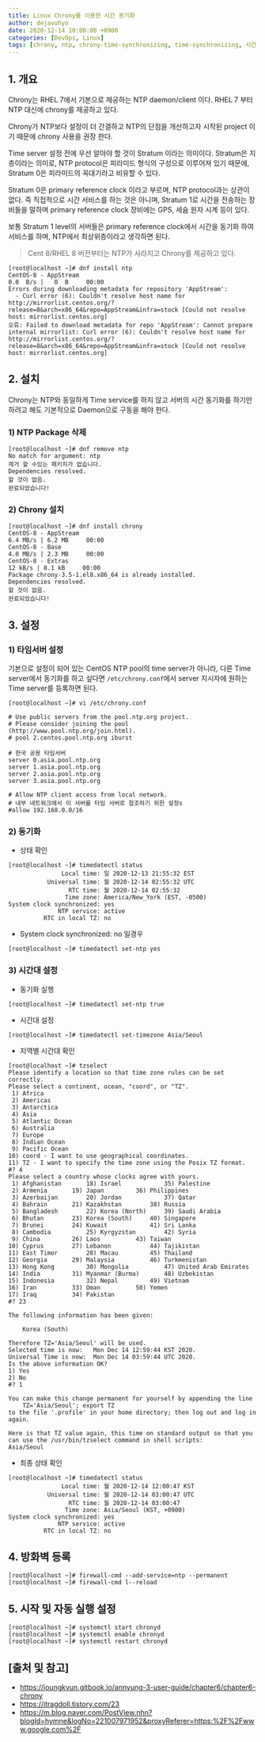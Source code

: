 ```yaml
---
title: Linux Chrony를 이용한 시간 동기화
author: dejavuhyo
date: 2020-12-14 10:00:00 +0900
categories: [DevOps, Linux]
tags: [chrony, ntp, chrony-time-synchronizing, time-synchronizing, 시간-동기화, chrony-시간-동기화]
---
```


## 1. 개요
Chrony는 RHEL 7에서 기본으로 제공하는 NTP daemon/client 이다. RHEL 7 부터 NTP 대신에 chrony를 제공하고 있다.

Chrony가 NTP보다 설정이 더 간결하고 NTP의 단점을 개선하고자 시작된 project 이기 때문에 chrony 사용을 권장 한다.

Time server 설정 전에 우선 알아야 할 것이 Stratum 이라는 의미이다. Stratum은 지층이라는 의미로, NTP protocol은 피라미드 형식의 구성으로 이루어져 있기 때문에, Stratum 0은 피라미드의 꼭대기라고 비유할 수 있다.

Stratum 0은 primary reference clock 이라고 부르며, NTP protocol과는 상관이 없다. 즉 직접적으로 시간 서비스를 하는 것은 아니며, Stratum 1로 시간을 전송하는 장비들을 말하며 primary reference clock 장비에는 GPS, 세슘 원자 시계 등이 있다.

보통 Stratum 1 level의 서버들은 primary reference clock에서 시간을 동기화 하여 서비스를 하며, NTP에서 최상위층이라고 생각하면 된다.

> Cent 8/RHEL 8 버전부터는 NTP가 사라지고 Chrony를 제공하고 있다.

```shell
[root@localhost ~]# dnf install ntp
CentOS-8 - AppStream                                                                                0.0  B/s |   0  B     00:00    
Errors during downloading metadata for repository 'AppStream':
  - Curl error (6): Couldn't resolve host name for http://mirrorlist.centos.org/?release=8&arch=x86_64&repo=AppStream&infra=stock [Could not resolve host: mirrorlist.centos.org]
오류: Failed to download metadata for repo 'AppStream': Cannot prepare internal mirrorlist: Curl error (6): Couldn't resolve host name for http://mirrorlist.centos.org/?release=8&arch=x86_64&repo=AppStream&infra=stock [Could not resolve host: mirrorlist.centos.org]
```

## 2. 설치
Chrony는 NTP와 동일하게 Time service를 하지 않고 서버의 시간 동기화를 하기만 하려고 해도 기본적으로 Daemon으로 구동을 해야 한다.

### 1) NTP Package 삭제

```shell
[root@localhost ~]# dnf remove ntp
No match for argument: ntp
제거 할 수있는 패키지가 없습니다.
Dependencies resolved.
할 것이 없음.
완료되었습니다!
```

### 2) Chrony 설치

```shell
[root@localhost ~]# dnf install chrony
CentOS-8 - AppStream                                                                              6.4 MB/s | 6.2 MB     00:00    
CentOS-8 - Base                                                                                   4.0 MB/s | 2.3 MB     00:00    
CentOS-8 - Extras                                                                                  12 kB/s | 8.1 kB     00:00    
Package chrony-3.5-1.el8.x86_64 is already installed.
Dependencies resolved.
할 것이 없음.
완료되었습니다!
```

## 3. 설정

### 1) 타임서버 설정
기본으로 설정이 되어 있는 CentOS NTP pool의 time server가 아니라, 다른 Time server에서 동기화를 하고 싶다면 `/etc/chrony.conf`에서 server 지시자에 원하는 Time server를 등록하면 된다.

```shell
[root@localhost ~]# vi /etc/chrony.conf
```

```text
# Use public servers from the pool.ntp.org project.
# Please consider joining the pool (http://www.pool.ntp.org/join.html).
# pool 2.centos.pool.ntp.org iburst  
  
# 한국 공용 타임서버
server 0.asia.pool.ntp.org
server 1.asia.pool.ntp.org
server 2.asia.pool.ntp.org
server 3.asia.pool.ntp.org

# Allow NTP client access from local network.
# 내부 네트워크에서 이 서버를 타임 서버로 참조하기 위한 설정s
#allow 192.168.0.0/16
```

### 2) 동기화

* 상태 확인

```shell
[root@localhost ~]# timedatectl status
               Local time: 일 2020-12-13 21:55:32 EST
           Universal time: 월 2020-12-14 02:55:32 UTC
                 RTC time: 월 2020-12-14 02:55:32
                Time zone: America/New_York (EST, -0500)
System clock synchronized: yes
              NTP service: active
          RTC in local TZ: no
```

* System clock synchronized: no 일경우

```shell
[root@localhost ~]# timedatectl set-ntp yes
```

### 3) 시간대 설정

* 동기화 실행

```shell
[root@localhost ~]# timedatectl set-ntp true
```

* 시간대 설정

```shell
[root@localhost ~]# timedatectl set-timezone Asia/Seoul
```

* 지역별 시간대 확인

```shell
[root@localhost ~]# tzselect
Please identify a location so that time zone rules can be set correctly.
Please select a continent, ocean, "coord", or "TZ".
 1) Africa
 2) Americas
 3) Antarctica
 4) Asia
 5) Atlantic Ocean
 6) Australia
 7) Europe
 8) Indian Ocean
 9) Pacific Ocean
10) coord - I want to use geographical coordinates.
11) TZ - I want to specify the time zone using the Posix TZ format.
#? 4
Please select a country whose clocks agree with yours.
 1) Afghanistan		  18) Israel		    35) Palestine
 2) Armenia		  19) Japan		    36) Philippines
 3) Azerbaijan		  20) Jordan		    37) Qatar
 4) Bahrain		  21) Kazakhstan	    38) Russia
 5) Bangladesh		  22) Korea (North)	    39) Saudi Arabia
 6) Bhutan		  23) Korea (South)	    40) Singapore
 7) Brunei		  24) Kuwait		    41) Sri Lanka
 8) Cambodia		  25) Kyrgyzstan	    42) Syria
 9) China		  26) Laos		    43) Taiwan
10) Cyprus		  27) Lebanon		    44) Tajikistan
11) East Timor		  28) Macau		    45) Thailand
12) Georgia		  29) Malaysia		    46) Turkmenistan
13) Hong Kong		  30) Mongolia		    47) United Arab Emirates
14) India		  31) Myanmar (Burma)	    48) Uzbekistan
15) Indonesia		  32) Nepal		    49) Vietnam
16) Iran		  33) Oman		    50) Yemen
17) Iraq		  34) Pakistan
#? 23

The following information has been given:

	Korea (South)

Therefore TZ='Asia/Seoul' will be used.
Selected time is now:	Mon Dec 14 12:59:44 KST 2020.
Universal Time is now:	Mon Dec 14 03:59:44 UTC 2020.
Is the above information OK?
1) Yes
2) No
#? 1

You can make this change permanent for yourself by appending the line
	TZ='Asia/Seoul'; export TZ
to the file '.profile' in your home directory; then log out and log in again.

Here is that TZ value again, this time on standard output so that you
can use the /usr/bin/tzselect command in shell scripts:
Asia/Seoul
```

* 최종 상태 확인

```shell
[root@localhost ~]# timedatectl status
               Local time: 월 2020-12-14 12:00:47 KST
           Universal time: 월 2020-12-14 03:00:47 UTC
                 RTC time: 월 2020-12-14 03:00:47
                Time zone: Asia/Seoul (KST, +0900)
System clock synchronized: yes
              NTP service: active
          RTC in local TZ: no
```

## 4. 방화벽 등록

```shell
[root@localhost ~]# firewall-cmd --add-service=ntp --permanent
[root@localhost ~]# firewall-cmd l--reload
```

## 5. 시작 및 자동 실행 설정

```shell
[root@localhost ~]# systemctl start chronyd
[root@localhost ~]# systemctl enable chronyd
[root@localhost ~]# systemctl restart chronyd
```

## [출처 및 참고]
* <https://joungkyun.gitbook.io/annyung-3-user-guide/chapter6/chapter6-chrony>
* <https://itragdoll.tistory.com/23>
* <https://m.blog.naver.com/PostView.nhn?blogId=hymne&logNo=221007971952&proxyReferer=https:%2F%2Fwww.google.com%2F>
